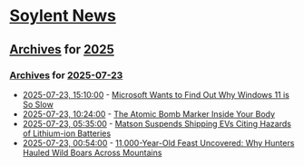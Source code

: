 # [Soylent News](../../../README.md)

## [Archives](../../index.md) for [2025](../index.md)

### [Archives](../../index.md) for [2025-07-23](index.md)

* [2025-07-23, 15:10:00](https://soylentnews.org/article.pl?sid=25/07/22/0822201&from=rss) - [Microsoft Wants to Find Out Why Windows 11 is So Slow](https://soylentnews.org/article.pl?sid=25/07/22/0822201&from=rss)
* [2025-07-23, 10:24:00](https://soylentnews.org/article.pl?sid=25/07/22/079200&from=rss) - [The Atomic Bomb Marker Inside Your Body](https://soylentnews.org/article.pl?sid=25/07/22/079200&from=rss)
* [2025-07-23, 05:35:00](https://soylentnews.org/article.pl?sid=25/07/22/074257&from=rss) - [Matson Suspends Shipping EVs Citing Hazards of Lithium-ion Batteries](https://soylentnews.org/article.pl?sid=25/07/22/074257&from=rss)
* [2025-07-23, 00:54:00](https://soylentnews.org/article.pl?sid=25/07/21/225220&from=rss) - [11,000-Year-Old Feast Uncovered: Why Hunters Hauled Wild Boars Across Mountains](https://soylentnews.org/article.pl?sid=25/07/21/225220&from=rss)
